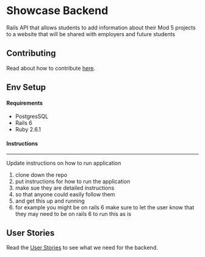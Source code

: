 # Showcase Backend

Rails API that allows students to add information about their Mod 5 projects to a website that will be shared with employers and future students

## Contributing
Read about how to contribute [here](.github/CONTRIBUTING.md).

## Env Setup

#### Requirements

 * PostgresSQL
 * Rails 6
 * Ruby 2.6.1

#### Instructions

---
Update instructions on how to run application

1. clone down the repo
2. put instructions for how to run the application
3. make sue they are detailed instructions
4. so that anyone could easily follow them
5. and get this up and running
6. for example you might be on rails 6 make sure to let the user know that they may need to be on rails 6 to run this as is

## User Stories
Read the [User Stories](User-Stories.md) to see what we need for the backend.
